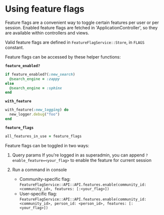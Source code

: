 # Using feature flags

Feature flags are a convenient way to toggle certain features per user or per session. Enabled feature flags are fetched in 'ApplicationController', so they are available within controllers and views.

Valid feature flags are defined in `FeatureFlagService::Store`, in `FLAGS` constant.

Feature flags can be accessed by these helper functions:

**`feature_enabled?`**
```ruby
if feature_enabled?(:new_search)
  @search_engine = :zappy
else
  @search_engine = :sphinx
end
```

**`with_feature`**
```ruby
with_feature(:new_logging) do
  new_logger.debug("foo")
end
```

**`feature_flags`**
```ruby
all_features_in_use = feature_flags
```

Feature flags can be toggled in two ways:

1. Query params
If you're logged in as superadmin, you can append `?enable_feature=<your_flag>` to enable the feature for current session

2. Run a command in console
   - Community-specific flag: `FeatureFlagService::API::API.features.enable(community_id: <community_id>, features: [:<your_flag>])`
   - User-specific flag: `FeatureFlagService::API::API.features.enable(community_id: <community_id>, person_id: <person_id>, features: [:<your_flag>])`

